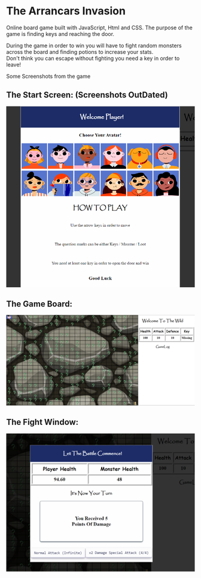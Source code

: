 
# The Arrancars Invasion

Online board game built with JavaScript, Html and CSS.
The purpose of the game is finding keys and reaching the door.

During the game in order to win you will have to fight random monsters across the board and finding potions to increase your stats.  
Don't think you can escape without fighting you need a key in order to leave!

Some Screenshots from the game  
  
## The Start Screen:  (Screenshots OutDated)
![Alt text](https://github.com/ThePro1604/DevClub-Javascript-Game/blob/Complete/README/Characters.png?raw=true "Title") 
  
## The Game Board:  
![Alt text](https://github.com/ThePro1604/DevClub-Javascript-Game/blob/Complete/README/Board.png?raw=true "Title")  
  
## The Fight Window:  
![Alt text](https://github.com/ThePro1604/DevClub-Javascript-Game/blob/Complete/README/Fight_Modal.png?raw=true "Title")

